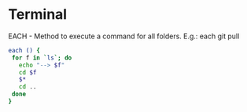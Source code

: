 # Terminal

EACH - Method to execute a command for all folders. E.g.: each git pull

```sh
each () {
 for f in `ls`; do
   echo "--> $f"
   cd $f
   $*
   cd ..
 done
}
```
